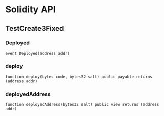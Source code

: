 # Solidity API

## TestCreate3Fixed

### Deployed

```solidity
event Deployed(address addr)
```

### deploy

```solidity
function deploy(bytes code, bytes32 salt) public payable returns (address addr)
```

### deployedAddress

```solidity
function deployedAddress(bytes32 salt) public view returns (address addr)
```


